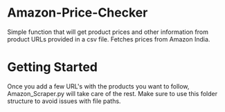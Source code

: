 # Amazon-Price-Checker

Simple function that will get product prices and other information from product URLs provided in a csv file.
Fetches prices from Amazon India.

# Getting Started
Once you add a few URL's with the products you want to follow, Amazon_Scraper.py will take care of the rest.
Make sure to use this folder structure to avoid issues with file paths.
